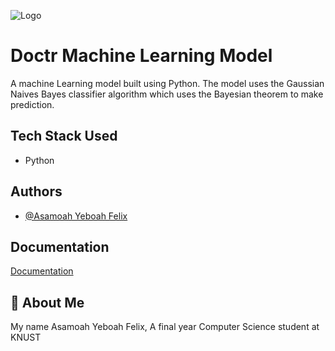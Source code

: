![Logo](https://firebasestorage.googleapis.com/v0/b/doctr-fb5bb.appspot.com/o/app_icon.png?alt=media&token=4542471f-e0b9-49e1-8f83-3a2a3f5bf29f)

# Doctr Machine Learning Model

A machine Learning model built using Python. The model uses the Gaussian Naives Bayes classifier algorithm which uses the Bayesian theorem to make prediction. 

## Tech Stack Used

-   Python


## Authors

- [@Asamoah Yeboah Felix](https://www.github.com/gyatashoa)

## Documentation

[Documentation](https://linktodocumentation)

## 🚀 About Me

My name Asamoah Yeboah Felix, A final year Computer Science student at KNUST
